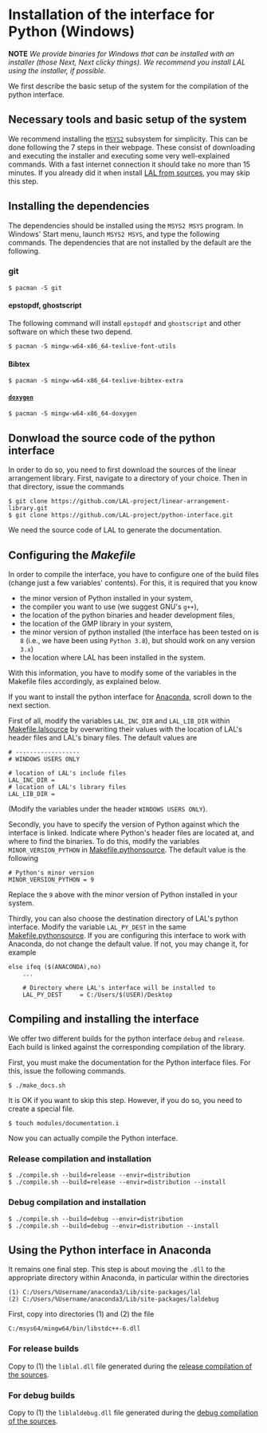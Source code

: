 # Installation of the interface for Python (Windows)

**NOTE** *We provide binaries for Windows that can be installed with an installer (those Next, Next clicky things). We recommend you install LAL using the installer, if possible.*

We first describe the basic setup of the system for the compilation of the python interface.

## Necessary tools and basic setup of the system

We recommend installing the [`MSYS2`](https://www.msys2.org/) subsystem for simplicity. This can be done following the 7 steps in their webpage. These consist of downloading and executing the installer and executing some very well-explained commands. With a fast internet connection it should take no more than 15 minutes. If you already did it when install [LAL from sources](https://github.com/LAL-project/linear-arrangement-library/blob/master/instructions/installation-library-sources-windows.md), you may skip this step.

## Installing the dependencies

The dependencies should be installed using the `MSYS2 MSYS` program. In Windows' Start menu, launch `MSYS2 MSYS`, and type the following commands. The dependencies that are not installed by the default are the following.

### git

	$ pacman -S git

#### epstopdf, ghostscript

The following command will install `epstopdf` and `ghostscript` and other software on which these two depend.

	$ pacman -S mingw-w64-x86_64-texlive-font-utils

#### Bibtex

	$ pacman -S mingw-w64-x86_64-texlive-bibtex-extra

#### [`doxygen`](https://www.doxygen.nl/index.html)

	$ pacman -S mingw-w64-x86_64-doxygen

## Donwload the source code of the python interface

In order to do so, you need to first download the sources of the linear arrangement library. First, navigate to a directory of your choice. Then in that directory, issue the commands

	$ git clone https://github.com/LAL-project/linear-arrangement-library.git
	$ git clone https://github.com/LAL-project/python-interface.git

We need the source code of LAL to generate the documentation.

## Configuring the _Makefile_

In order to compile the interface, you have to configure one of the build files (change just a few variables' contents). For this, it is required that you know

- the minor version of Python installed in your system,
- the compiler you want to use (we suggest GNU's `g++`),
- the location of the python binaries and header development files,
- the location of the GMP library in your system,
- the minor version of python installed (the interface has been tested on is `8` (i.e., we have been using `Python 3.8`), but should work on any version `3.x`)
- the location where LAL has been installed in the system.
	
With this information, you have to modify some of the variables in the Makefile files accordingly, as explained below.

If you want to install the python interface for [Anaconda](https://www.anaconda.com/), scroll down to the next section.

First of all, modify the variables `LAL_INC_DIR` and `LAL_LIB_DIR` within [Makefile.lalsource](https://github.com/LAL-project/python-interface/blob/main/Makefile.lalsource) by overwriting their values with the location of LAL's header files and LAL's binary files. The default values are
	
	# ------------------
	# WINDOWS USERS ONLY
	
	# location of LAL's include files
	LAL_INC_DIR = 
	# location of LAL's library files
	LAL_LIB_DIR = 

(Modify the variables under the header `WINDOWS USERS ONLY`).

Secondly, you have to specify the version of Python against which the interface is linked. Indicate where Python's header files are located at, and where to find the binaries. To do this, modify the variables `MINOR_VERSION_PYTHON` in [Makefile.pythonsource](https://github.com/LAL-project/python-interface/blob/main/Makefile.pythonsource). The default value is the following

	# Python's minor version
	MINOR_VERSION_PYTHON = 9

Replace the `9` above with the minor version of Python installed in your system.

Thirdly, you can also choose the destination directory of LAL's python interface. Modify the variable `LAL_PY_DEST` in the same [Makefile.pythonsource](https://github.com/LAL-project/python-interface/blob/main/Makefile.pythonsource). If you are configuring this interface to work with Anaconda, do not change the default value. If not, you may change it, for example

	else ifeq ($(ANACONDA),no)
		...
    
		# Directory where LAL's interface will be installed to
		LAL_PY_DEST		= C:/Users/$(USER)/Desktop

## Compiling and installing the interface

We offer two different builds for the python interface `debug` and `release`. Each build is linked against the corresponding compilation of the library.

First, you must make the documentation for the Python interface files. For this, issue the following commands.

	$ ./make_docs.sh

It is OK if you want to skip this step. However, if you do so, you need to create a special file.

	$ touch modules/documentation.i

Now you can actually compile the Python interface.

### Release compilation and installation

	$ ./compile.sh --build=release --envir=distribution
	$ ./compile.sh --build=release --envir=distribution --install

### Debug compilation and installation

	$ ./compile.sh --build=debug --envir=distribution
	$ ./compile.sh --build=debug --envir=distribution --install

## Using the Python interface in Anaconda

It remains one final step. This step is about moving the `.dll` to the appropriate directory within Anaconda, in particular within the directories

	(1) C:/Users/%Username/anaconda3/Lib/site-packages/lal
	(2) C:/Users/%Username/anaconda3/Lib/site-packages/laldebug

First, copy into directories (1) and (2) the file

	C:/msys64/mingw64/bin/libstdc++-6.dll

### For release builds

Copy to (1) the `liblal.dll` file generated during the [release compilation of the sources](https://github.com/LAL-project/linear-arrangement-library/blob/master/instructions/installation-library-sources-windows.md).

### For debug builds

Copy to (1) the `liblaldebug.dll` file generated during the [debug compilation of the sources](https://github.com/LAL-project/linear-arrangement-library/blob/master/instructions/installation-library-sources-windows.md).
